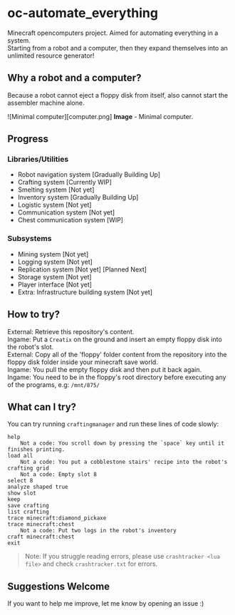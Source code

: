 # oc-automate_everything
Minecraft opencomputers project. Aimed for automating everything in a system.  
Starting from a robot and a computer, then they expand themselves into an unlimited resource generator!

## Why a robot and a computer?
Because a robot cannot eject a floppy disk from itself, also cannot start the assembler machine alone.

![Minimal computer][computer.png]
**Image** - Minimal computer.

## Progress
### Libraries/Utilities
- Robot navigation system [Gradually Building Up]
- Crafting system [Currently WIP]
- Smelting system [Not yet]
- Inventory system [Gradually Building Up]
- Logistic system [Not yet]
- Communication system [Not yet]
- Chest communication system [WIP]

### Subsystems
- Mining system [Not yet]
- Logging system [Not yet]
- Replication system [Not yet] [Planned Next]
- Storage system [Not yet]
- Player interface [Not yet]
- Extra: Infrastructure building system [Not yet]

## How to try?
External: Retrieve this repository's content.  
Ingame: Put a `Creatix` on the ground and insert an empty floppy disk into the robot's slot.  
External: Copy all of the 'floppy' folder content from the repository into the floppy disk folder inside your minecraft save world.  
Ingame: You pull the empty floppy disk and then put it back again.  
Ingame: You need to be in the floppy's root directory before executing any of the programs, e.g: `/mnt/875/`

## What can I try?
You can try running `craftingmanager` and run these lines of code slowly:
```
help
    Not a code: You scroll down by pressing the `space` key until it finishes printing.
load all
    Not a code: You put a cobblestone stairs' recipe into the robot's crafting grid
    Not a code: Empty slot 8
select 8
analyze shaped true
show slot
keep
save crafting
list crafting
trace minecraft:diamond_pickaxe
trace minecraft:chest
	Not a code: Put two logs in the robot's inventory
craft minecraft:chest
exit
```
>Note: If you struggle reading errors, please use `crashtracker <lua file>` and check `crashtracker.txt` for errors.

## Suggestions Welcome
If you want to help me improve, let me know by opening an issue :)
